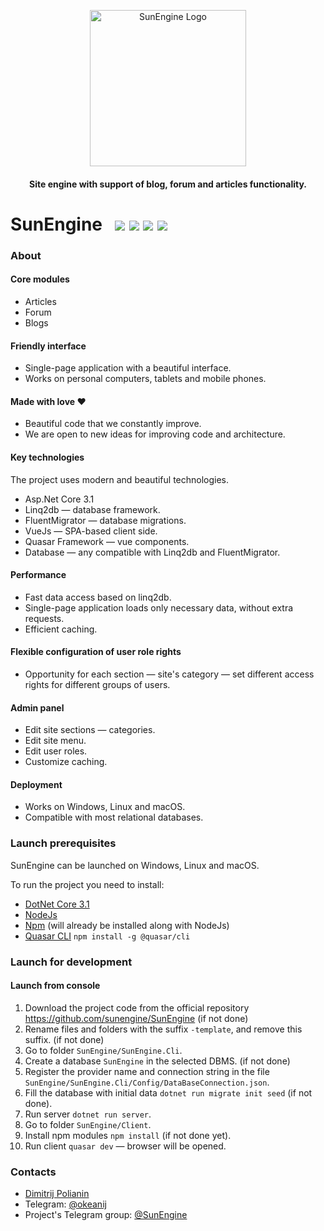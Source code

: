 <p align="center">
<img src="https://github.com/Dmitrij-Polyanin/SunEngine/blob/master/SunEngine.svg" width="250" alt="SunEngine Logo" />
</p>

<h4 align="center">Site engine with support of blog, forum and articles functionality.</h5>

# SunEngine &nbsp;  <img src="https://img.shields.io/static/v1?label=Version&message=v2.0.0-rc.9&color=green">   <a href="https://demo.sunengine.site"><img src="https://img.shields.io/static/v1?label=Demo&message=demo.sunengine.site&color=yellow"></a>                <a href="https://t.me/SunEngine"><img src="https://img.shields.io/static/v1?label=Telegram&message=@SunEngine&color=success"></a>     <a href="README.RU.md"><img src="https://img.shields.io/static/v1?label=Readme&message=Russian&color=informational"></a>


### About
#### Core modules
- Articles
- Forum
- Blogs

#### Friendly interface
- Single-page application with a beautiful interface.
- Works on personal computers, tablets and mobile phones.

#### Made with love ❤
- Beautiful code that we constantly improve.
- We are open to new ideas for improving code and architecture.

#### Key technologies
The project uses modern and beautiful technologies.

- Asp.Net Core 3.1
- Linq2db — database framework.
- FluentMigrator — database migrations.
- VueJs — SPA-based client side.
- Quasar Framework — vue components.
- Database — any compatible with Linq2db and FluentMigrator.

#### Performance
- Fast data access based on linq2db.
- Single-page application loads only necessary data, without extra requests.
- Efficient caching.

#### Flexible configuration of user role rights
- Opportunity for each section — site's category — set different access rights for different groups of users.

#### Admin panel
- Edit site sections — categories.
- Edit site menu.
- Edit user roles.
- Customize caching.

#### Deployment
- Works on Windows, Linux and macOS.
- Compatible with most relational databases.

### Launch prerequisites
SunEngine can be launched on Windows, Linux and macOS.

To run the project you need to install:
- [DotNet Core 3.1](https://dotnet.microsoft.com/download/dotnet-core/3.1)
- [NodeJs](https://nodejs.org/en/download/)
- [Npm](https://www.npmjs.com/) (will already be installed along with NodeJs)
- [Quasar CLI](https://quasar.dev/quasar-cli/installation) `npm install -g @quasar/cli`

### Launch for development
#### Launch from console
1. Download the project code from the official repository https://github.com/sunengine/SunEngine (if not done)
2. Rename files and folders with the suffix `-template`, and remove this suffix. (if not done)
3. Go to folder `SunEngine/SunEngine.Cli`.
4. Create a database `SunEngine` in the selected DBMS. (if not done)
5. Register the provider name and connection string in the file `SunEngine/SunEngine.Cli/Config/DataBaseConnection.json`.
6. Fill the database with initial data `dotnet run migrate init seed` (if not done).
7. Run server `dotnet run server`.
8. Go to folder `SunEngine/Client`.
9. Install npm modules `npm install` (if not done yet).
10. Run client `quasar dev` — browser will be opened.

### Contacts
- [Dimitrij Polianin](https://sunengine.site/user/okeanij)
- Telegram: [@okeanij](https://t.me/Okeanij)
- Project's Telegram group: [@SunEngine](https://t.me/SunEngine)
